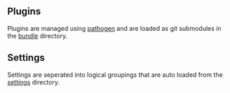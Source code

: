 ## Plugins

Plugins are managed using [pathogen](https://github.com/tpope/vim-pathogen)
and are loaded as git submodules in the [bundle](/bundle/) directory.

## Settings

Settings are seperated into logical groupings that are auto loaded from the
[settings](/plugin/settings/) directory.

